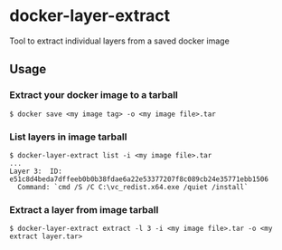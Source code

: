 # docker-layer-extract

Tool to extract individual layers from a saved docker image

## Usage

### Extract your docker image to a tarball
```
$ docker save <my image tag> -o <my image file>.tar
```

### List layers in image tarball
```
$ docker-layer-extract list -i <my image file>.tar
...
Layer 3:  ID: e51c8d4beda7dffeeb0b0b38fdae6a22e53377207f8c089cb24e35771ebb1506
  Command: `cmd /S /C C:\vc_redist.x64.exe /quiet /install`
```

### Extract a layer from image tarball
```
$ docker-layer-extract extract -l 3 -i <my image file>.tar -o <my extract layer.tar>
```